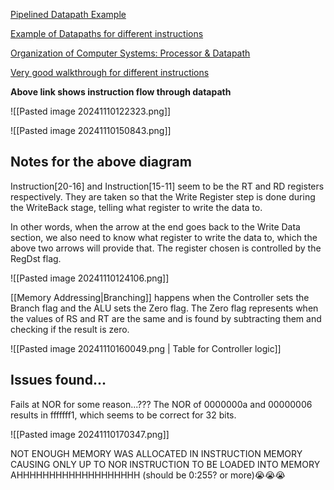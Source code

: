 [Pipelined Datapath Example](https://www.cs.fsu.edu/~zwang/files/cda3101/Fall2017/Lecture8_cda3101.pdf)

[Example of Datapaths for different instructions](https://www.cim.mcgill.ca/~langer/273/13-notes.pdf)

[Organization of Computer Systems: Processor & Datapath](https://www.cise.ufl.edu/~mssz/CompOrg/CDA-proc.html)

[Very good walkthrough for different instructions](https://www.cs.fsu.edu/~zwang/files/cda3101/Fall2017/Lecture5_cda3101.pdf)


**Above link shows instruction flow through datapath**

![[Pasted image 20241110122323.png]]

![[Pasted image 20241110150843.png]]

## Notes for the above diagram
Instruction\[20-16\] and Instruction\[15-11\] seem to be the RT and RD registers respectively.  They are taken so that the Write Register step is done during the WriteBack stage, telling what register to write the data to. 

In other words, when the arrow at the end goes back to the Write Data section, we also need to know what register to write the data to, which the above two arrows will provide that. The register chosen is controlled by the RegDst flag.

![[Pasted image 20241110124106.png]]

[[Memory Addressing|Branching]] happens when the Controller sets the Branch flag and the ALU sets the Zero flag. The Zero flag represents when the values of RS and RT are the same and is found by subtracting them and checking if the result is zero. 

![[Pasted image 20241110160049.png | Table for Controller logic]]


## Issues found...

Fails at NOR for some reason...??? The NOR of 0000000a and 00000006 results in fffffff1, which seems to be correct for 32 bits.

![[Pasted image 20241110170347.png]]



NOT ENOUGH MEMORY WAS ALLOCATED IN INSTRUCTION MEMORY CAUSING ONLY UP TO NOR INSTRUCTION TO BE LOADED INTO MEMORY AHHHHHHHHHHHHHHHHHHH (should be 0:255? or more)😭😭😭
